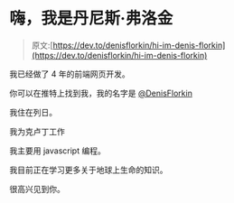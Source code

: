 # 嗨，我是丹尼斯·弗洛金

> 原文:[https://dev.to/denisflorkin/hi-im-denis-florkin](https://dev.to/denisflorkin/hi-im-denis-florkin)

我已经做了 4 年的前端网页开发。

你可以在推特上找到我，我的名字是 [@DenisFlorkin](https://twitter.com/DenisFlorkin)

我住在列日。

我为克卢丁工作

我主要用 javascript 编程。

我目前正在学习更多关于地球上生命的知识。

很高兴见到你。